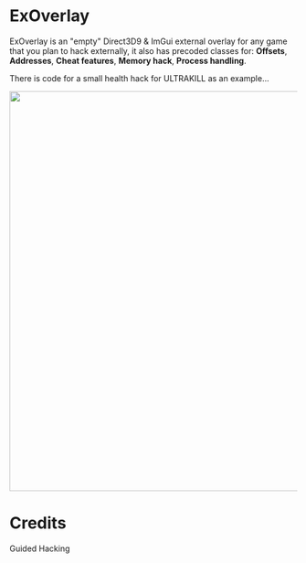 # ExOverlay

ExOverlay is an "empty" Direct3D9 & ImGui external overlay for any game that you plan to hack externally, it also has precoded classes for: **Offsets**, 
**Addresses**, **Cheat features**, **Memory hack**, **Process handling**. 

There is code for a small health hack for ULTRAKILL as an example...

<p align="center">
  <img src="https://user-images.githubusercontent.com/87567996/186927945-a5b1cd8b-2202-4d62-aed9-b53015bf88ce.png" width="700">
</p>

# Credits

Guided Hacking
